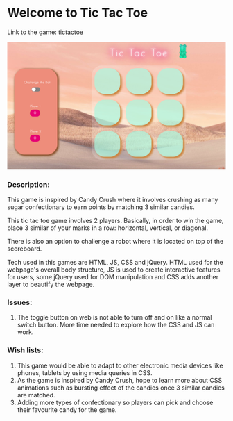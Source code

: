 # Welcome to Tic Tac Toe 

Link to the game: [tictactoe](https://pippachoong.github.io/tic-tac-toe/)

![Pippa's Tic Tac Toe](/images/Tic_Tac_Toe.png)

### Description:
This game is inspired by Candy Crush where it involves crushing as many sugar confectionary to earn points by matching 3 similar candies. 

This tic tac toe game involves 2 players. Basically, in order to win the game, place 3 similar of your marks in a row: horizontal, vertical, or diagonal. 

There is also an option to challenge a robot where it is located on top of the scoreboard.

Tech used in this games are HTML, JS, CSS and jQuery. HTML used for the webpage's overall body structure, JS is used to create interactive features for users, some jQuery used for DOM manipulation and CSS adds another layer to beautify the webpage. 



### Issues:
1. The toggle button on web is not able to turn off and on like a normal switch button. More time needed to explore how the CSS and JS can work. 


### Wish lists:
1. This game would be able to adapt to other electronic media devices like phones, tablets by using media queries in CSS. 
2. As the game is inspired by Candy Crush, hope to learn more about CSS animations such as bursting effect of the candies once 3 similar candies are matched. 
3. Adding more types of confectionary so players can pick and choose their favourite candy for the game. 


    





    
